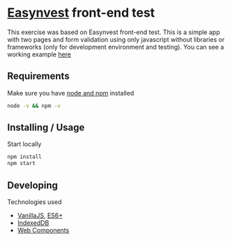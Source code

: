 # [Easynvest](https://www.easynvest.com.br/) front-end test
This exercise was based on Easynvest front-end test. This is a simple app with two pages and form validation using only javascript without libraries or frameworks (only for development environment and testing). You can see a working example [here](https://easynvest-frontend-test.herokuapp.com/)

## Requirements

Make sure you have [node and npm](https://nodejs.org/en/download/) installed

```sh
node -v && npm -v
```

## Installing / Usage

Start locally

```sh
npm install
npm start 
```

## Developing

Technologies used

- [VanillaJS](https://en.wikipedia.org/wiki/JavaScript), [ES6+](https://developer.mozilla.org/en-US/docs/Web/JavaScript/Reference/Classes)
- [IndexedDB](https://developer.mozilla.org/en-US/docs/Web/API/IndexedDB_API)
- [Web Components](https://developer.mozilla.org/en-US/docs/Web/Web_Components)
